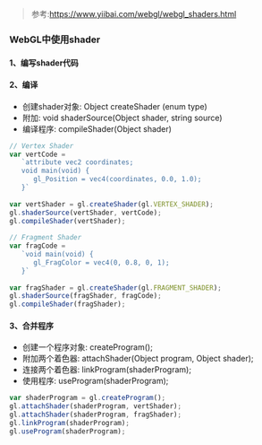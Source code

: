 > 参考:https://www.yiibai.com/webgl/webgl_shaders.html

### WebGL中使用shader
#### 1、编写shader代码
#### 2、编译
- 创建shader对象: Object createShader (enum type)
- 附加: void shaderSource(Object shader, string source)
- 编译程序: compileShader(Object shader)
```js
// Vertex Shader
var vertCode =
   `attribute vec2 coordinates;
   void main(void) {
      gl_Position = vec4(coordinates, 0.0, 1.0);
   }`
      
var vertShader = gl.createShader(gl.VERTEX_SHADER);
gl.shaderSource(vertShader, vertCode);
gl.compileShader(vertShader);
 
// Fragment Shader
var fragCode =
   `void main(void) {
      gl_FragColor = vec4(0, 0.8, 0, 1);
   }`
      
var fragShader = gl.createShader(gl.FRAGMENT_SHADER);
gl.shaderSource(fragShader, fragCode);
gl.compileShader(fragShader);
```
#### 3、合并程序
- 创建一个程序对象: createProgram();
- 附加两个着色器: attachShader(Object program, Object shader);
- 连接两个着色器: linkProgram(shaderProgram);
- 使用程序: useProgram(shaderProgram);

```js
var shaderProgram = gl.createProgram();
gl.attachShader(shaderProgram, vertShader);
gl.attachShader(shaderProgram, fragShader);
gl.linkProgram(shaderProgram);
gl.useProgram(shaderProgram);
```